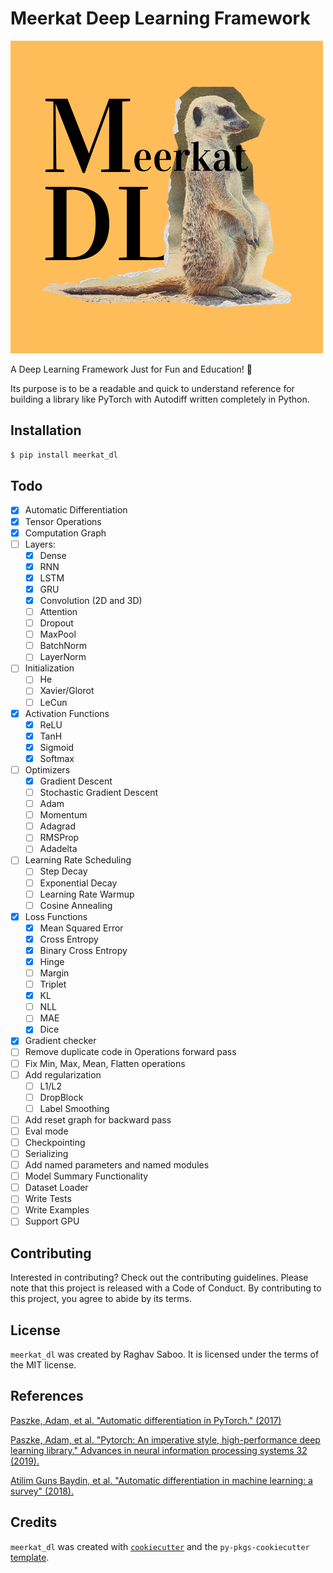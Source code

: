 # Meerkat Deep Learning Framework

![MeerkatDL](./misc/meerkatdl.png)

A Deep Learning Framework Just for Fun and Education! 🥳

Its purpose is to be a readable and quick to understand reference for building a library like PyTorch with Autodiff written completely in Python.

## Installation

```bash
$ pip install meerkat_dl
```

## Todo

- [x] Automatic Differentiation
- [x] Tensor Operations
- [x] Computation Graph
- [ ] Layers:
  - [x] Dense
  - [x] RNN
  - [x] LSTM
  - [x] GRU
  - [x] Convolution (2D and 3D)
  - [ ] Attention
  - [ ] Dropout
  - [ ] MaxPool
  - [ ] BatchNorm
  - [ ] LayerNorm
- [ ] Initialization
  - [ ] He
  - [ ] Xavier/Glorot
  - [ ] LeCun
- [x] Activation Functions
  - [x] ReLU
  - [x] TanH
  - [x] Sigmoid
  - [x] Softmax
- [ ] Optimizers
  - [x] Gradient Descent
  - [ ] Stochastic Gradient Descent
  - [ ] Adam
  - [ ] Momentum
  - [ ] Adagrad
  - [ ] RMSProp
  - [ ] Adadelta
- [ ] Learning Rate Scheduling
  - [ ] Step Decay
  - [ ] Exponential Decay
  - [ ] Learning Rate Warmup
  - [ ] Cosine Annealing
- [x] Loss Functions
  - [x] Mean Squared Error
  - [x] Cross Entropy
  - [x] Binary Cross Entropy
  - [x] Hinge
  - [ ] Margin
  - [ ] Triplet
  - [x] KL
  - [ ] NLL
  - [ ] MAE
  - [x] Dice
- [x] Gradient checker
- [ ] Remove duplicate code in Operations forward pass
- [ ] Fix Min, Max, Mean, Flatten operations
- [ ] Add regularization
  - [ ] L1/L2
  - [ ] DropBlock
  - [ ] Label Smoothing
- [ ] Add reset graph for backward pass
- [ ] Eval mode
- [ ] Checkpointing
- [ ] Serializing
- [ ] Add named parameters and named modules 
- [ ] Model Summary Functionality
- [ ] Dataset Loader
- [ ] Write Tests
- [ ] Write Examples
- [ ] Support GPU

## Contributing

Interested in contributing? Check out the contributing guidelines. Please note that this project is released with a Code of Conduct. By contributing to this project, you agree to abide by its terms.

## License

`meerkat_dl` was created by Raghav Saboo. It is licensed under the terms of the MIT license.

## References

[Paszke, Adam, et al. "Automatic differentiation in PyTorch." (2017)](https://openreview.net/pdf?id=BJJsrmfCZ)

[Paszke, Adam, et al. "Pytorch: An imperative style, high-performance deep learning library." Advances in neural information processing systems 32 (2019).](https://proceedings.neurips.cc/paper_files/paper/2019/hash/bdbca288fee7f92f2bfa9f7012727740-Abstract.html)

[Atilim Guns Baydin, et al. "Automatic differentiation in machine learning: a survey" (2018).](https://arxiv.org/pdf/1502.05767.pdf)

## Credits

`meerkat_dl` was created with [`cookiecutter`](https://cookiecutter.readthedocs.io/en/latest/) and the `py-pkgs-cookiecutter` [template](https://github.com/py-pkgs/py-pkgs-cookiecutter).
